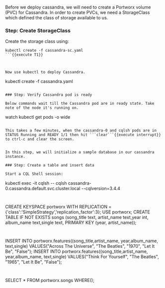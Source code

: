 Before we deploy cassandra, we will need to create a Portworx volume (PVC) for Cassandra. In order to create PVCs, we need a StorageClass which defined the class of storage available to us.

### Step: Create StorageClass

Create the storage class using:
```
kubectl create -f cassandra-sc.yaml
```{{execute T1}}



Now use kubectl to deploy Cassandra.
```
kubectl create -f cassandra.yaml
```{{execute T1}}

### Step: Verify Cassandra pod is ready

Below commands wait till the Cassandra pod are in ready state. Take note of the node it's running on.
```
watch kubectl get pods  -o wide
```{{execute T1}}

This takes a few minutes, when the cassandra-0 and cqlsh pods are in STATUS Running and READY 1/1 then hit ```clear```{{execute interrupt}} to ctrl-c and clear the screen.


In this step, we will initialize a sample database in our cassandra instance.

### Step: Create a table and insert data

Start a CQL Shell session:
```
kubectl exec -it cqlsh -- cqlsh cassandra-0.cassandra.default.svc.cluster.local --cqlversion=3.4.4
```{{execute T1}}


```
CREATE KEYSPACE portworx WITH REPLICATION = {'class':'SimpleStrategy','replication_factor':3};
USE portworx;
CREATE TABLE IF NOT EXISTS songs (song_title text, artist_name text,year int, album_name text,single text, PRIMARY KEY (year, artist_name));
```{{execute T1}}


```
INSERT INTO portworx.features((song_title,artist_name,  year,album_name, text,single) VALUES("Across The Universe", "The Beatles", "1970", "Let It Be", "False");
INSERT INTO portworx.features((song_title,artist_name,  year,album_name, text,single) VALUES("Think For Yourself", "The Beatles", "1965", "Let It Be", "False");
```{{execute T1}}


```
SELECT * FROM portworx.songs WHERE();
```{{execute T1}

